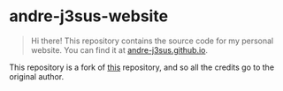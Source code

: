 # andre-j3sus-website

> Hi there! This repository contains the source code for my personal website. You can find it at [andre-j3sus.github.io](https://andre-j3sus.github.io).

This repository is a fork of [this](https://github.com/ashutosh1919/masterPortfolio) repository, and so all the credits go to the original author.
